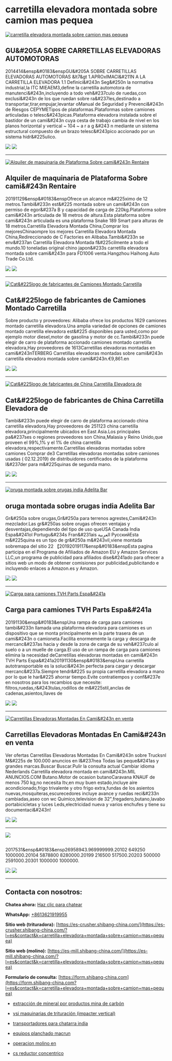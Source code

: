 # carretilla elevadora montada sobre camion mas pequea

<a href="https://swt.shibang-china.com/?l=es&img&k=carretilla+elevadora+montada+sobre+camion+mas+pequea" target="_blank">![carretilla elevadora montada sobre camion mas pequea](http://static.shibang-china.com/all-800x300/1060.jpg)</a>

## GU&#205A SOBRE CARRETILLAS ELEVADORAS AUTOMOTORAS
2014414&ensp&#0183&enspGU&#205A SOBRE CARRETILLAS ELEVADORAS AUTOMOTORAS &lt7&gt 1.APROxIMACI&#211N A LA CARRETILLA ELEVADORA 1.1 Definici&#243n Seg&#250n la normativa industrial,la ITC MIEAEM3,define la carretilla automotora de manutenci&#243n,incluyendo a todo veh&#237culo de ruedas,con exclusi&#243n de los que ruedan sobre ra&#237les,destinado a transportar,tirar,empujar,levantar oManual de Seguridad y Prevenci&#243n de Riesgos CEPYMETipos de plataformas.Plataformas sobre camiones articuladas o telesc&#243picas.Plataforma elevadora instalada sobre el bastidor de un cami&#243n cuya cesta de trabajo cambia de nivel en los planos horizontal y vertical ~ 104 ~ a r a g &#243 n mediante un sistema estructural compuesto de un brazo telesc&#243pico accionado por un sistema hidr&#225ulico.


<a href="https://whatsapp.shibangsoft.com/WhatsApp.php" target="_blank" title="WhatsApp">![](http://static.shibang-china.com/icon/whatsapp.png)</a> <a href="https://swt.shibang-china.com/?l=es&icon&k=carretilla+elevadora+montada+sobre+camion+mas+pequea" target="_blank">![](http://static.shibang-china.com/icon/chat-es.png)</a>

---

<a href="https://swt.shibang-china.com/?l=es&img&k=carretilla+elevadora+montada+sobre+camion+mas+pequea" target="_blank">![Alquiler de maquinaria de Plataforma Sobre cami&#243n Rentaire](http://static.shibang-china.com/all-800x300/830.jpg)</a>

## Alquiler de maquinaria de Plataforma Sobre cami&#243n Rentaire
20191129&ensp&#0183&enspOfrece un alcance m&#225ximo de 12 metros.Tambi&#233n est&#225 montada sobre un cami&#243n con permiso de egor&#237a B y capacidad de carga de 220kg.Plataforma sobre cami&#243n articulada de 18 metros de altura.Esta plataforma sobre cami&#243n articulada es una plataforma Snake 189 Smart para alturas de 18 metros.Carretilla Elevadora Montada China,Comprar los mejoresChinaompre los mejores Carretilla Elevadora Montada China,Redireccionado de C Factories en Alibaba.Tambi&#233n se env&#237an Carretilla Elevadora Montada f&#225cilmente a todo el mundo.10 toneladas original chino japon&#233s carretilla elevadora montada sobre cami&#243n para FD1006 venta.Hangzhou Haihong Auto Trade Co.Ltd.


<a href="https://whatsapp.shibangsoft.com/WhatsApp.php" target="_blank" title="WhatsApp">![](http://static.shibang-china.com/icon/whatsapp.png)</a> <a href="https://swt.shibang-china.com/?l=es&icon&k=carretilla+elevadora+montada+sobre+camion+mas+pequea" target="_blank">![](http://static.shibang-china.com/icon/chat-es.png)</a>

---

<a href="https://swt.shibang-china.com/?l=es&img&k=carretilla+elevadora+montada+sobre+camion+mas+pequea" target="_blank">![Cat&#225logo de fabricantes de Camiones Montado Carretilla](http://static.shibang-china.com/all-800x300/277.jpg)</a>

## Cat&#225logo de fabricantes de Camiones Montado Carretilla
Sobre producto y proveedores: Alibaba ofrece los productos 1629 camiones montado carretilla elevadora.Una amplia variedad de opciones de camiones montado carretilla elevadora est&#225 disponibles para usted,como por ejemplo motor diesel,motor de gasolina y motor de cc.Tambi&#233n puede elegir de carro de plataforma accionado camiones montado carretilla elevadora,Hay proveedores de 1613Carretillas elevadoras montadas en cami&#243nTERBERG Carretillas elevadoras montadas sobre cami&#243n carretilla elevadora montada sobre cami&#243n.€9,861.en


<a href="https://whatsapp.shibangsoft.com/WhatsApp.php" target="_blank" title="WhatsApp">![](http://static.shibang-china.com/icon/whatsapp.png)</a> <a href="https://swt.shibang-china.com/?l=es&icon&k=carretilla+elevadora+montada+sobre+camion+mas+pequea" target="_blank">![](http://static.shibang-china.com/icon/chat-es.png)</a>

---

<a href="https://swt.shibang-china.com/?l=es&img&k=carretilla+elevadora+montada+sobre+camion+mas+pequea" target="_blank">![Cat&#225logo de fabricantes de China Carretilla Elevadora de](http://static.shibang-china.com/all-800x300/395.jpg)</a>

## Cat&#225logo de fabricantes de China Carretilla Elevadora de
Tambi&#233n puede elegir de carro de plataforma accionado china carretilla elevadora,Hay proveedores de 251123 china carretilla elevadora,principalmente ubicados en East Asia.Los principales pa&#237ses o regiones proveedores son China,Malasia y Reino Unido,que proveen el 99%,1% y el 1% de china carretilla elevadora,respectivamente.Carretillas elevadoras montadas sobre camiones Comprar de3 Carretillas elevadoras montadas sobre camiones usadas ( 02.12.2019) de distribuidores certificados de la plataforma l&#237der para m&#225quinas de segunda mano.


<a href="https://whatsapp.shibangsoft.com/WhatsApp.php" target="_blank" title="WhatsApp">![](http://static.shibang-china.com/icon/whatsapp.png)</a> <a href="https://swt.shibang-china.com/?l=es&icon&k=carretilla+elevadora+montada+sobre+camion+mas+pequea" target="_blank">![](http://static.shibang-china.com/icon/chat-es.png)</a>

---

<a href="https://swt.shibang-china.com/?l=es&img&k=carretilla+elevadora+montada+sobre+camion+mas+pequea" target="_blank">![oruga montada sobre orugas india Adelita Bar](http://static.shibang-china.com/all-800x300/100.jpg)</a>

## oruga montada sobre orugas india Adelita Bar
Gr&#250a sobre orugas,Gr&#250a para terrenos agrestes,Cami&#243n mezclador.Las gr&#250as sobre orugas ofrecen ventajas y desventajas,dependiendo del tipo de uso queUSA Canada India Espa&#241ol Portugu&#234s Fran&#231ais العربية РусскийEsta m&#225quina es un tipo de gr&#250a m&#243vil,viene montada sobremapa del sitio 22 【20192019117&ensp&#0183&enspEsta pagina participa en el Programa de Afiliados de Amazon EU y Amazon Services LLC,un programa de publicidad para afiliados dise&#241ado para ofrecer a sitios web un modo de obtener comisiones por publicidad,publicitando e incluyendo enlaces a Amazon.es y Amazon.


<a href="https://whatsapp.shibangsoft.com/WhatsApp.php" target="_blank" title="WhatsApp">![](http://static.shibang-china.com/icon/whatsapp.png)</a> <a href="https://swt.shibang-china.com/?l=es&icon&k=carretilla+elevadora+montada+sobre+camion+mas+pequea" target="_blank">![](http://static.shibang-china.com/icon/chat-es.png)</a>

---

<a href="https://swt.shibang-china.com/?l=es&img&k=carretilla+elevadora+montada+sobre+camion+mas+pequea" target="_blank">![Carga para camiones TVH Parts Espa&#241a](http://static.shibang-china.com/all-800x300/676.jpg)</a>

## Carga para camiones TVH Parts Espa&#241a
20191130&ensp&#0183&enspUna rampa de carga para camiones tambi&#233n llamada una plataforma elevadora para camiones es un dispositivo que se monta principalmente en la parte trasera de un cami&#243n o camioneta.Facilita enormemente la carga y descarga de mercanc&#237as hacia y desde la zona de carga de su veh&#237culo al suelo o a un muelle de carga.El uso de un rampa de carga para camiones elimina la necesidad deCarretillas elevadoras montadas en cami&#243n TVH Parts Espa&#241a20191130&ensp&#0183&enspUna carretilla autotransportable es la soluci&#243n perfecta para cargar y descargar mercanc&#237a.Siempre tendr&#225 su propia carretilla elevadora a mano por lo que le har&#225 ahorrar tiempo.Evite contratiempos y conf&#237e en nosotros para los recambios que necesite: filtros,ruedas,r&#243tulas,rodillos de m&#225stil,anclas de cadenas,asientos,llaves de


<a href="https://whatsapp.shibangsoft.com/WhatsApp.php" target="_blank" title="WhatsApp">![](http://static.shibang-china.com/icon/whatsapp.png)</a> <a href="https://swt.shibang-china.com/?l=es&icon&k=carretilla+elevadora+montada+sobre+camion+mas+pequea" target="_blank">![](http://static.shibang-china.com/icon/chat-es.png)</a>

---

<a href="https://swt.shibang-china.com/?l=es&img&k=carretilla+elevadora+montada+sobre+camion+mas+pequea" target="_blank">![Carretillas Elevadoras Montadas En Cami&#243n en venta](http://static.shibang-china.com/all-800x300/415.jpg)</a>

## Carretillas Elevadoras Montadas En Cami&#243n en venta
Ver ofertas Carretillas Elevadoras Montadas En Cami&#243n sobre Trucksnl M&#225s de 100.000 anuncios en l&#237nea Todas las peque&#241as y grandes marcas.Buscar Buscar.Pulir la consulta actual Cambiar idioma Nederlands Carretilla elevadora montada en cami&#243n.MIL ANUNCIOS.COM Butano.Motor de ocasion butanoCaravana KNAUF de menos 750 kg,no necesita Itv,en muy buen estado,incluye aire acondicionado,frigo trivalente y otro frigo extra,fundas de los asientos nuevas,mosquiteras,escurecedores incluye avance y ruedas reci&#233n cambiadas,aseo con wc Quimico,television de 32",fregadero,butano,lavabo portabicicletas y luces Leds,electricidad nueva y varios enchufes y tiene su documentaci&#243n!


<a href="https://whatsapp.shibangsoft.com/WhatsApp.php" target="_blank" title="WhatsApp">![](http://static.shibang-china.com/icon/whatsapp.png)</a> <a href="https://swt.shibang-china.com/?l=es&icon&k=carretilla+elevadora+montada+sobre+camion+mas+pequea" target="_blank">![](http://static.shibang-china.com/icon/chat-es.png)</a>

---

<a href="https://swt.shibang-china.com/?l=es&img&k=carretilla+elevadora+montada+sobre+camion+mas+pequea" target="_blank">![](http://static.shibang-china.com/all-800x300/1336.jpg)</a>

## 
2017531&ensp&#0183&ensp26958943.969999999.20102 649250 1000000.20104 5878800 8280000.20199 216500 517500.20203 500000 2591000.20301 1000000 1000000.

<a href="https://whatsapp.shibangsoft.com/WhatsApp.php" target="_blank" title="WhatsApp">![](http://static.shibang-china.com/icon/whatsapp.png)</a> <a href="https://swt.shibang-china.com/?l=es&icon&k=carretilla+elevadora+montada+sobre+camion+mas+pequea" target="_blank">![](http://static.shibang-china.com/icon/chat-es.png)</a>

---
## Contacta con nosotros:

**Chatea ahora:** [Haz clic para chatear](https://swt.shibang-china.com?l=es&contact&k=carretilla+elevadora+montada+sobre+camion+mas+pequea)

**WhatsApp:**  [+8613621919955](https://whatsapp.shibangsoft.com/WhatsApp.php)

**Sitio web (trituradora):** [https://es-crusher.shibang-china.com/](https://es-crusher.shibang-china.com/?l=es&contact&k=carretilla+elevadora+montada+sobre+camion+mas+pequea)

**Sitio web (molino):** [https://es-mill.shibang-china.com/](https://es-mill.shibang-china.com/?l=es&contact&k=carretilla+elevadora+montada+sobre+camion+mas+pequea)

**Formulario de consulta:** [https://form.shibang-china.com](https://form.shibang-china.com?l=es&contact&k=carretilla+elevadora+montada+sobre+camion+mas+pequea)

* [extracción de mineral por productos mina de carbón](../94/extracci%C3%B3n%20de%20mineral%20por%20productos%C2%A0mina%20de%20carb%C3%B3n.md)

* [vsi maquinarias de trituración (impacter vertical)](../95/vsi%20maquinarias%20de%20trituraci%C3%B3n%20%28impacter%20vertical%29.md)

* [transportadores para chatarra india](../83/transportadores%20para%20chatarra%20india.md)

* [equipos planchado macrun](../84/equipos%20planchado%20macrun.md)

* [operacion molino en](../85/operacion%20molino%20en.md)

* [cs reductor concentrico](../89/cs%20reductor%20concentrico.md)